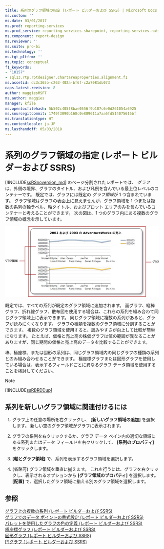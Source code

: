 ```yaml
---
title: 系列のグラフ領域の指定 (レポート ビルダーおよび SSRS) | Microsoft Docs
ms.custom: ''
ms.date: 03/01/2017
ms.prod: reporting-services
ms.prod_service: reporting-services-sharepoint, reporting-services-native
ms.component: report-design
ms.reviewer: ''
ms.suite: pro-bi
ms.technology: ''
ms.tgt_pltfrm: ''
ms.topic: conceptual
f1_keywords:
- "10157"
- sql13.rtp.rptdesigner.chartareaproperties.alignment.f1
ms.assetid: dc3c365b-c263-402a-bf6f-c2a7081db073
caps.latest.revision: 8
author: maggiesMSFT
ms.author: maggies
manager: kfile
ms.openlocfilehash: 5b502c405f8bae0556f9b187c6e0d261054a6925
ms.sourcegitcommit: 1740f3090b168c0e809611a7aa6fd514075616bf
ms.translationtype: HT
ms.contentlocale: ja-JP
ms.lasthandoff: 05/03/2018
---
```

# <a name="specify-a-chart-area-for-a-series-report-builder-and-ssrs"></a>系列のグラフ領域の指定 (レポート ビルダーおよび SSRS)
  [!INCLUDE[ssRSnoversion_md](../../includes/ssrsnoversion-md.md)] のページ分割されたレポートでは、 *グラフ* は、外側の境界、グラフのタイトル、および凡例を含んでいる最上位レベルのコンテナーです。 既定では、グラフには既定の *グラフ領域*が 1 つ含まれています。 グラフ領域はグラフの表面上に見えませんが、グラフ領域を 1 つまたは複数の系列の軸ラベル、軸タイトル、およびプロット エリアのみを含んでいるコンテナーと考えることができます。 次の図は、1 つのグラフ内にある複数のグラフ領域の概念を示しています。  
  
 ![グラフ領域の図](../../reporting-services/report-design/media/chartareasdiagram.gif "グラフ領域の図")  
  
 既定では、すべての系列が既定のグラフ領域に追加されます。 面グラフ、縦棒グラフ、折れ線グラフ、散布図を使用する場合は、これらの系列を組み合わて同じグラフ領域上に表示できます。 同じグラフ領域に複数の系列があると、グラフが読みにくくなります。 グラフの種類を複数のグラフ領域に分割することができます。 複数のグラフ領域を使用すると、読みやすさが向上して比較が簡単になります。 たとえば、価格と売上高の株価グラフは値の範囲が異なることがありますが、同じ期間の価格と売上高のデータを比較することができます。  
  
 棒、極座標、または図形の系列は、同じグラフ領域内の同じグラフの種類の系列とのみ組み合わせることができます。 極座標グラフまたは図形グラフを使用している場合は、表示するフィールドごとに異なるグラフ データ領域を使用することを検討してください。  
  
> [!NOTE]  
>  [!INCLUDE[ssRBRDDup](../../includes/ssrbrddup-md.md)]  
  
## <a name="to-associate-a-series-with-a-new-chart-area"></a>系列を新しいグラフ領域に関連付けるには  
  
1.  グラフ上の任意の場所を右クリックし、 **[新しいグラフ領域の追加]** を選択します。 新しい空のグラフ領域がグラフに表示されます。  
  
2.  グラフの系列を右クリックするか、グラフ データ ペイン内の適切な領域にある系列またはデータ フィールドを右クリックして、 **[系列のプロパティ]** をクリックします。  
  
3.  **[軸とグラフ領域]** で、系列を表示するグラフ領域を選択します。  
  
4.  (省略可) グラフ領域を垂直に揃えます。 これを行うには、グラフを右クリックし、表示されるオプションから **[グラフ領域のプロパティ]** を選択します。 **[配置]** で、選択したグラフ領域に揃える別のグラフ領域を選択します。  
  
## <a name="see-also"></a>参照  
 [グラフ上の複数の系列 &#40;レポート ビルダーおよび SSRS&#41;](../../reporting-services/report-design/multiple-series-on-a-chart-report-builder-and-ssrs.md)   
 [グラフでのデータ ポイントの書式設定 (レポート ビルダーおよび SSRS)](../../reporting-services/report-design/formatting-data-points-on-a-chart-report-builder-and-ssrs.md)   
 [パレットを使用したグラフの色の定義 &#40;レポート ビルダーおよび SSRS&#41;](../../reporting-services/report-design/define-colors-on-a-chart-using-a-palette-report-builder-and-ssrs.md)   
 [極座標グラフ &#40;レポート ビルダーおよび SSRS&#41;](../../reporting-services/report-design/polar-charts-report-builder-and-ssrs.md)   
 [図形グラフ &#40;レポート ビルダーおよび SSRS&#41;](../../reporting-services/report-design/shape-charts-report-builder-and-ssrs.md)   
 [円グラフ &#40;レポート ビルダーおよび SSRS&#41;](../../reporting-services/report-design/pie-charts-report-builder-and-ssrs.md)  
  
  
